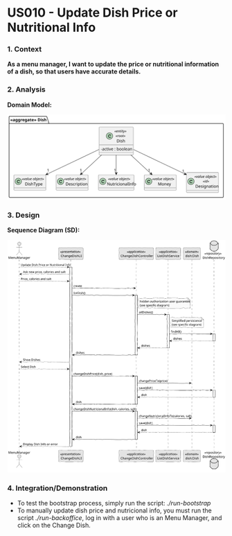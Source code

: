 # US010 - Update Dish Price or Nutritional Info

### 1. Context

**As a menu manager, I want to update the price or nutritional information of a dish, so that users have accurate details.**

### 2. Analysis

**Domain Model:**

![Domain Model](svg/domain-model.svg "Domain Model")

### 3. Design

**Sequence Diagram (SD):**

  ![Sequence Diagram](svg/sequence-diagram.svg "A Sequence Diagram")

### 4. Integration/Demonstration

- To test the bootstrap process, simply run the script: *./run-bootstrap*
- To manually update dish price and nutricional info, you must run the script *./run-backoffice*, log in with a user who is an Menu Manager,
and click on the Change Dish.
